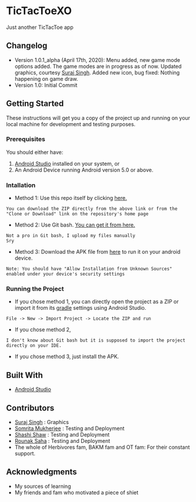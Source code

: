 # TicTacToeXO

Just another TicTacToe app

## Changelog

* Version 1.0.1_alpha (April 17th, 2020): Menu added, new game mode options added. The game modes are in progress as of now. Updated graphics, courtesy [Suraj Singh](mailto:marvarik007@gmail.com?subject=[GitHub]%20TicTacToeXO). Added new icon, bug fixed: Nothing happening on game draw.
* Version 1.0: Initial Commit

## Getting Started

These instructions will get you a copy of the project up and running on your local machine for development and testing purposes.

### Prerequisites

You should either have:
1. [Android Studio](https://developer.android.com/studio?hl=en) installed on your system, or
2. An Android Device running Android version 5.0 or above.

### Intallation

* Method 1: Use this repo itself by clicking [here.](https://github.com/sanskaru/TicTacToeXO/archive/master.zip)

```
You can download the ZIP directly from the above link or from the "Clone or Download" link on the repository's home page
```
* Method 2: Use Git bash. [You can get it from here.](https://git-scm.com/downloads)
```
Not a pro in Git bash, I upload my files manually
Sry
```
* Method 3: Download the APK file from [here](https://github.com/sanskaru/TicTacToeXO/raw/master/tictacxo_first.apk) to run it on your android device.
```
Note: You should have "Allow Installation from Unknown Sources" enabled under your device's security settings
```

### Running the Project

* If you chose method 1, you can directly open the project as a ZIP or import it from its [gradle](https://gradle.org/) settings using Android Studio.
```
File -> New -> Import Project -> Locate the ZIP and run
```
* If you chose method 2,
```
I don't know about Git bash but it is supposed to import the project directly on your IDE.
```
* If you chose method 3, just install the APK.

## Built With

* [Android Studio](https://developer.android.com/studio?hl=en)

## Contributors

* [Suraj Singh](mailto:marvarik007@gmail.com) : Graphics
* [Somrita Mukherjee](github.com/SomritaM) : Testing and Deployment
* [Shashi Shaw](mailto:shashikshaw512@gmail.com) : Testing and Deployment
* [Rounak Saha](github.com/kevinknight09) : Testing and Deployment
* The whole of Herbivores fam, BAKM fam and OT fam: For their constant support.


## Acknowledgments

* My sources of learning
* My friends and fam who motivated a piece of shiet

